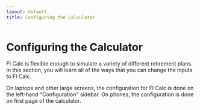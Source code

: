 ```yaml
---
layout: default
title: Configuring the Calculator
---
```


# Configuring the Calculator

FI Calc is flexible enough to simulate a variety of different retirement plans.
In this section, you will learn all of the ways that you can change the inputs
to FI Calc.

On laptops and other large screens, the configuration for FI Calc is done on the
left-hand "Configuration" sidebar. On phones, the configuration is done on first
page of the calculator.
